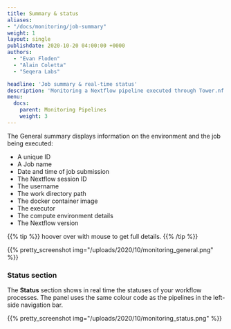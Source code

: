 ```yaml
---
title: Summary & status
aliases:
- "/docs/monitoring/job-summary"
weight: 1
layout: single
publishdate: 2020-10-20 04:00:00 +0000
authors:
  - "Evan Floden"
  - "Alain Coletta"
  - "Seqera Labs"

headline: 'Job summary & real-time status'
description: 'Monitoring a Nextflow pipeline executed through Tower.nf'
menu:
  docs:
    parent: Monitoring Pipelines
    weight: 3
---
```

The General summary displays information on the environment and the job being executed:

  - A unique ID
  - A Job name
  - Date and time of job submission
  - The Nextflow session ID
  - The username
  - The work directory path
  - The docker container image
  - The executor
  - The compute environment details
  - The Nextflow version

{{% tip %}}
hoover over with mouse to get full details.
{{% /tip %}}

{{% pretty_screenshot img="/uploads/2020/10/monitoring_general.png" %}}

### Status section

The **Status** section shows in real time the statuses of your workflow processes. The panel uses the same colour code as the pipelines in the left-side navigation bar.

{{% pretty_screenshot img="/uploads/2020/10/monitoring_status.png" %}}
